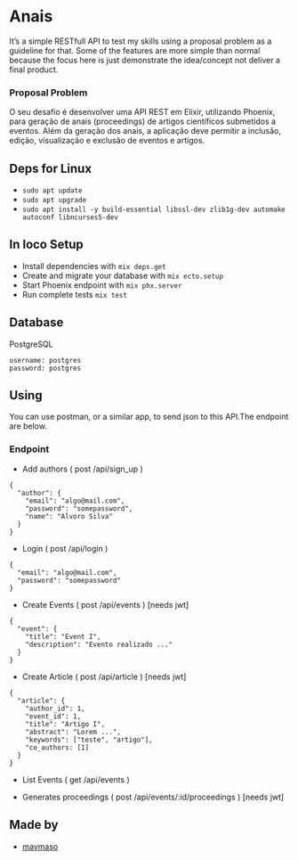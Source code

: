# Anais

It’s a simple RESTfull API to test my skills using a proposal problem as a guideline for that. Some of the features are more simple than normal because the focus here is
just demonstrate the idea/concept not deliver a final product.

### Proposal Problem

  O seu desafio é desenvolver uma API REST em Elixir, utilizando Phoenix, para geração de anais (proceedings) de artigos científicos submetidos a eventos. Além da geração dos anais, a aplicação deve permitir a inclusão, edição, visualização e exclusão de eventos e artigos.

## Deps for Linux

- `sudo apt update`
- `sudo apt upgrade`
- `sudo apt install -y build-essential libssl-dev zlib1g-dev automake autoconf libncurses5-dev`

## In loco Setup

- Install dependencies with `mix deps.get`
- Create and migrate your database with `mix ecto.setup`
- Start Phoenix endpoint with `mix phx.server`
- Run complete tests `mix test`

## Database
  PostgreSQL
  ```
  username: postgres
  password: postgres
  ```

## Using

 You can use postman, or a similar app, to send json to this API.The endpoint are below.


### Endpoint

 - Add authors ( post /api/sign_up )
  ```
  {
    "author": {
      "email": "algo@mail.com",
      "password": "somepassword",
      "name": "Alvoro Silva"
    }
  }
  ```

 - Login ( post /api/login )
  ```
  {
    "email": "algo@mail.com",
    "password": "somepassword"
  }
  ```

 - Create Events ( post /api/events ) [needs jwt]
  ```
  {
    "event": {
      "title": "Event I",
      "description": "Evento realizado ..."
    }
  }
  ```

 - Create Article ( post /api/article ) [needs jwt]
  ```
  {
    "article": {
      "author_id": 1,
      "event_id": 1,
      "title": "Artigo I",
      "abstract": "Lorem ...",
      "keywords": ["teste", "artigo"],
      "co_authors: [1]
    }
  }
  ```

 - List Events ( get /api/events )

 - Generates proceedings ( post /api/events/:id/proceedings ) [needs jwt]

## Made by

 - [mavmaso](https://github.com/mavmaso)
